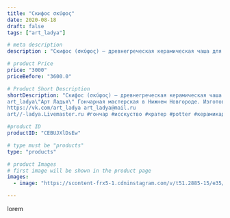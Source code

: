 ```yaml
---
title: "Скифос σκύφος"
date: 2020-08-18
draft: false
tags: ["art_ladya"]

# meta description
description : "Скифос (σκύφος) — древнегреческая керамическая чаша для питья на низкой ножке с двумя горизонтально расположенными ручками. Скифосом был мифический кубок Геракл"

# product Price
price: "3000"
priceBefore: "3600.0"

# Product Short Description
shortDescription: "Скифос (σκύφος) — древнегреческая керамическая чаша для питья на низкой ножке с двумя горизонтально расположенными ручками. Скифосом был мифический кубок Геракла!
art_ladya\"Арт Ладья\" Гончарная мастерская в Нижнем Новгороде. Изготовление керамики и мастер//-классы по обучению. 
https://vk.com/art_ladya art_ladya@mail.ru 
art//-ladya.Livemaster.ru #гончар #исскуство #кратер #potter #керамикадляинтерьера #керамикаручнаяработа #керамиканазаказ #handmade #ancientceramics #керамика #эксклюзивнаякерамика #greece #painter #dishes #decor #ceramicar #nntoday #claygoods #restaurant #earthenware #ceramic #design #antiquity #античнаякерамика #ceramicart #exclusive #античность #clay #авторскаякерамика"

#product ID
productID: "CEBUJXlDsEw"

# type must be "products"
type: "products"

# product Images
# first image will be shown in the product page
images:
  - image: "https://scontent-frx5-1.cdninstagram.com/v/t51.2885-15/e35/118046297_687516448505134_6334600181625210832_n.jpg?se=7&_nc_ht=scontent-frx5-1.cdninstagram.com&_nc_cat=110&_nc_ohc=PH9RptwF82YAX9vhETY&edm=APU89FABAAAA&ccb=7-4&oh=ae298f359dfc1960d2b49b1d5955c9c7&oe=612BA7EC&_nc_sid=86f79a&ig_cache_key=MjM3ODI3MDY4Mjk1MTYzMTE1Mg%3D%3D.2-ccb7-4"

---
```

lorem
